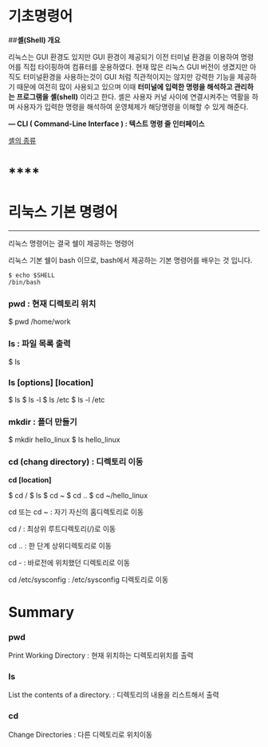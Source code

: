 # 기초명령어

##**셸(Shell) 개요**

리눅스는 GUI 환경도 있지만 GUI 환경이 제공되기 이전 터미널 환경을 이용하여 명령어를 직접 타이핑하여 컴퓨터를 운용하였다. 현재 많은 리눅스 GUI 버전이 생겼지만 아직도 터미널환경을 사용하는것이 GUI 처럼 직관적이지는 않지만 강력한 기능을 제공하기 때문에 여전히 많이 사용되고 있으며 이때 **터미널에 입력한 명령을 해석하고 관리하는 프로그램을 셸(shell)** 이라고 한다. 셸은 사용자 커널 사이에 연결시켜주는 역활을 하며 사용자가 입력한 명령을 해석하여 운영체제가 해당명령을 이해할 수 있게 해준다.

**— CLI ( Command-Line Interface ) : 텍스트 명령 줄 인터페이스**

[셸의 종류](https://www.notion.so/bd23c7911fff40268476460d34464544)

# ****

# **리눅스 기본 명령어**

****

리눅스 명령어는 결국 쉘이 제공하는 명령어

리눅스 기본 쉘이 bash 이므로, bash에서 제공하는 기본 명령어를 배우는 것 입니다.   

```
$ echo $SHELL   
/bin/bash   
```



### pwd : 현재 디렉토리 위치

$ pwd
/home/work

### ls : 파일 목록 출력

$ ls

### **ls [options] [location]**

$ ls
$ ls -l
$ ls /etc
$ ls -l /etc

### mkdir : 폴더 만들기

$ mkdir hello_linux
$ ls
hello_linux

### cd (chang directory) : 디렉토리 이동

**cd [location]**

$ cd /
$ ls
$ cd ~
$ cd ..
$ cd ~/hello_linux

cd 또는 cd ~ :  자기 자신의 홈디렉토리로 이동

cd / : 최상위 루트디렉토리(/)로 이동

cd ..  :  한 단계 상위디렉토리로 이동

cd - : 바로전에 위치했던 디렉토리로 이동

cd /etc/sysconfig : /etc/sysconfig 디렉토리로 이동

# **Summary**

### **pwd**

Print Working Directory : 현재 위치하는 디렉토리위치를 출력

### **ls**

List the contents of a directory. : 디렉토리의 내용을 리스트해서 출력

### **cd**

Change Directories : 다른 디렉토리로 위치이동
